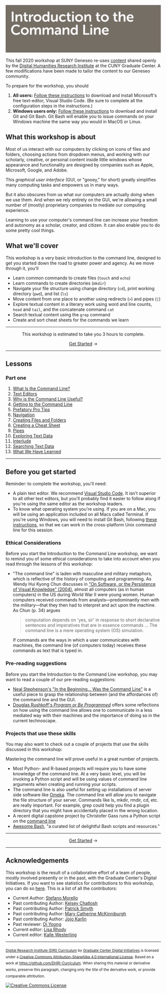 ![Header image for the Command Line workshop](https://raw.githubusercontent.com/DHRI-Curriculum/command-line/v2.0/_django-meta/header%403x.png)

This fall 2020 workshop at SUNY Geneseo re-uses [content](https://github.com/DHRI-Curriculum/command-line) shared openly by the [Digital Humanities Research Institute](https://www.dhinstitutes.org/) at the CUNY Graduate Center. A few modifications have been made to tailor the content to our Geneseo community.

To prepare for the workshop, you should 

1. **All users:** [Follow these instructions](https://github.com/DHRI-Curriculum/install/blob/v2.0/guides/visual-studio-code.md) to download and install Microsoft's free text-editor, Visual Studio Code. (Be sure to complete all the configuration steps in the instructions.)
2. **Windows users only:** [Follow these instructions](https://github.com/DHRI-Curriculum/install/blob/v2.0/guides/git.md#installation-instructions-microsoft-windows-10) to download and install Git and Git Bash. Git Bash will enable you to issue commands on your Windows machine the same way you would in MacOS or Linux. 

## What this workshop is about

Most of us interact with our computers by clicking on icons of files and folders, choosing actions from dropdown menus, and working with our scholarly, creative, or personal content inside little windows whose appearance and functionality are designed by companies such as Apple, Microsoft, Google, and Adobe. 

This *graphical user interface* (GUI, or "gooey," for short) greatly simplifies many computing tasks and empowers us in many ways.

But it also obscures from us what our computers are actually *doing* when we use them. And when we rely entirely on the GUI, we're allowing a small number of (mostly) proprietary companies to mediate our computing experience.

Learning to use your computer's command line can increase your freedom and autonomy as a scholar, creator, and citizen. It can also enable you to do some pretty cool things.

## What we'll cover

This workshop is a very basic introduction to the command line, designed to get you started down the road to greater power and agency. As we move through it, you'll  

- Learn common commands to create files (`touch` and `echo`)
- Learn commands to create directories (`mkdir`)
- Navigate your file structure using change directory (`cd`), print working directory (`pwd`), and list (`ls`)
- Move content from one place to another using redirects (`>`) and pipes (`|`)
- Explore textual content in a literary work using word and line counts, `head` and `tail`, and the concatenate command `cat`
- Search textual content using the `grep` command
- Create and sort cheat sheets for the commands we learn

---

<p align="center">This workshop is estimated to take you 3 hours to complete.</p><p align="center"><a href="sections/01-what-is-the-command-line.md">Get Started</a> →</p>

---

## Lessons

### Part one

1. [What Is the Command Line?](sections/01-what-is-the-command-line.md)
2. [Text Editors](sections/02-text-editors.md)
3. [Why is the Command Line Useful?](sections/03-why-is-the-command-line-useful.md)
4. [Getting to the Command Line](sections/04-getting-to-the-command-line.md)
5. [Prefatory Pro Tips](sections/05-prefatory-pro-tips.md)
6. [Navigation](sections/06-navigation.md)
7. [Creating Files and Folders](sections/07-creating-files-and-folders.md)
8. [Creating a Cheat Sheet](sections/08-creating-a-cheat-sheet.md)
9. [Pipes](sections/09-pipes.md)
10. [Exploring Text Data](sections/10-exploring-text-data.md)
11. [Interlude](sections/11-interlude.md)
12. [Searching Text Data](sections/12-searching-text-data.md)
13. [What We Have Learned](sections/13-what-we-have-learned.md)

---

## Before you get started

Reminder: to complete the workshop, you'll need:

- A plain text editor. We recommend [Visual Studio Code](https://github.com/DHRI-Curriculum/install/blob/v2.0/guides/visual-studio-code.md). It isn't superior to all other text editors, but you'll probably find it easier to follow along if you're using the same editor as the workshop leaders.
- To know what operating system you're using. If you are on a Mac, you will be using an application included on all Macs called Terminal. If you're using Windows, you will need to install Git Bash, following [these instructions](https://github.com/DHRI-Curriculum/install/blob/v2.0/guides/git.md#installation-instructions-microsoft-windows-10), so that we can work in the cross-platform Unix command line for this session.

### Ethical Considerations

Before you start the Introduction to the Command Line workshop, we want to remind you of some ethical considerations to take into account when you read through the lessons of this workshop:

- "The command line" is laden with masculine and military metaphors, which is reflective of the history of computing and programming. As Wendy Hui Kyong Chun discusses in ["On Software, or the Persistence of Visual Knowledge" (2004)](https://doi.org/10.1162/1526381043320741), almost all computers (as in human computers) in the US during World War II were young women. Human computers received commands from analysts&mdash;predominantly men with the military&mdash;that they then had to interpret and act upon the machine. As Chun (p. 34) argues

    > computation depends on 'yes, sir' in response to short declarative sentences and imperatives that are in essence commands ... The command line is a mere operating system (OS) simulation.

  If commands are the ways in which a user communicates with machines, the command line (of computers today) receives these commands as text that is typed in.

### Pre-reading suggestions

Before you start the Introduction to the Command Line workshop, you may want to read a couple of our pre-reading suggestions:

- [Neal Stephenson's "In the Beginning... Was the Command Line"](http://cristal.inria.fr/~weis/info/commandline.html) is a useful piece to grasp the relationship between (and the affordances of) the command line and the GUI.
- [Douglas Rushkoff's *Program or Be Programmed*](https://rushkoff.com/books/program-or-be-programmed/) offers some reflections on how using the command line allows one to communicate in a less mediated way with their machines and the importance of doing so in the current technoscape.

### Projects that use these skills

You may also want to check out a couple of projects that use the skills discussed in this workshop:

Mastering the command line will prove useful in a great number of projects.

- Most Python- and R-based projects will require you to have some knowledge of the command line. At a very basic level, you will be invoking a Python script and will be using values of command line arguments when creating and running your scripts.
- The command line is also useful for setting up installations of server side software like [Omeka](www.omeka.org). The command line will allow you to navigate the file structure of your server. Commands like ls, mkdir, rmdir, cd, etc. are really important. For example, grep could help you find a plugin directory that you might have accidentally placed in the wrong location.
- A recent digital capstone project by Christofer Gass runs a Python script on the [command line](https://academicworks.cuny.edu/gc_etds/3786/)
- [Awesome Bash](https://github.com/awesome-lists/awesome-bash), "a curated list of delightful Bash scripts and resources."

---

<p align="center"><a href="sections/01-what-is-the-command-line.md">Get Started</a> →</p>

---

## Acknowledgements

This workshop is the result of a collaborative effort of a team of people, mostly involved presently or in the past, with the Graduate Center's Digital Initiatives. If you want to see statistics for contributions to this workshop, you can do so [here](https://www.github.com/DHRI-Curriculum/command-line/graphs/contributors). This is a list of all the contributors:

- Current Author: [Stefano Morello](https://github.com/smorello87)
- Past contributing Author: [Kelsey Chatlosh](https://github.com/kchatlosh)
- Past contributing Author: [Patrick Smyth](https://github.com/smythp)
- Past contributing Author: [Mary Catherine McKinniburgh](https://github.com/mckinniburgh)
- Past contributing Author: [Jojo Karlin](https://github.com/jojokarlin/)
- Past reviewer: [Di Yoong](https://github.com/dyoong)
- Current editor: [Lisa Rhody](https://github.com/lmrhody)
- Current editor: [Kalle Westerling](https://github.com/kallewesterling)

---

<sub>[Digital Research Institute (DRI) Curriculum](http://purl.org/dc/terms/) by [Graduate Center Digital Initiatives](https://gcdi.commons.gc.cuny.edu/) is licensed under a [Creative Commons Attribution-ShareAlike 4.0 International License](http://creativecommons.org/licenses/by-sa/4.0/). Based on a work at <https://github.com/DHRI-Curriculum>. When sharing this material or derivative works, preserve this paragraph, changing only the title of the derivative work, or provide comparable attribution.</sub>

[![Creative Commons License](https://i.creativecommons.org/l/by-sa/4.0/88x31.png)](http://creativecommons.org/licenses/by-sa/4.0/)
